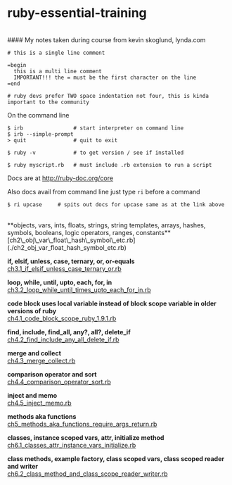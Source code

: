 # ruby-essential-training
<br/>
#### My notes taken during course from kevin skoglund, lynda.com

    # this is a single line comment
    
    =begin
      this is a multi line comment
      IMPORTANT!!! the = must be the first character on the line
    =end

    # ruby devs prefer TWO space indentation not four, this is kinda important to the community


On the command line    

    $ irb                # start interpreter on command line
    $ irb --simple-prompt
    > quit               # quit to exit

    $ ruby -v            # to get version / see if installed

    $ ruby myscript.rb   # must include .rb extension to run a script

Docs are at <a href="http://ruby-doc.org/core" target="_blank">http://ruby-doc.org/core</a>

Also docs avail from command line just type `ri` before a command

    $ ri upcase     # spits out docs for upcase same as at the link above 

<br/>
**objects, vars, ints, floats, strings, string templates, arrays, hashes, symbols, booleans, logic operators, ranges, constants**<br/>
[ch2\_obj\_var\_float\_hash\_symbol\_etc.rb](./ch2_obj_var_float_hash_symbol_etc.rb)

**if, elsif, unless, case, ternary, or, or-equals**<br/>
[ch3.1\_if\_elsif\_unless\_case\_ternary\_or.rb](./ch3.1_if_elsif_unless_case_ternary_or.rb)

**loop, while, until, upto, each, for, in**<br/>
[ch3.2\_loop\_while\_until\_times\_upto\_each\_for\_in.rb](./ch3.2_loop_while_until_times_upto_each_for_in.rb)

**code block uses local variable instead of block scope variable in older versions of ruby**<br/>
[ch4.1\_code\_block\_scope\_ruby\_1.9.1.rb](./ch4.1_code_block_scope_ruby_1.9.1.rb)

**find, include, find\_all, any?, all?, delete\_if**<br/>
[ch4.2\_find\_include\_any\_all\_delete\_if.rb](./ch4.2_find_include_any_all_delete_if.rb)

**merge and collect**<br/>
[ch4.3\_merge\_collect.rb](./ch4.3_merge_collect.rb)

**comparison operator and sort**<br/>
[ch4.4\_comparison\_operator\_sort.rb](./ch4.4_comparison_operator_sort.rb)

**inject and memo**<br/>
[ch4.5\_inject\_memo.rb](./ch4.5_inject_memo.rb)

**methods aka functions**<br/>
[ch5\_methods\_aka\_functions\_require\_args\_return.rb](./ch5_methods_aka_functions_require_args_return.rb)


**classes, instance scoped vars, attr, initialize method**<br/>
[ch6.1\_classes\_attr\_instance\_vars\_initialize.rb](./ch6.1_classes_attr_instance_vars_initialize.rb)


**class methods, example factory, class scoped vars, class scoped reader and writer**<br/>
[ch6.2\_class\_method\_and\_class\_scope\_reader\_writer.rb](./ch6.2_class_method_and_class_scope_reader_writer.rb)




